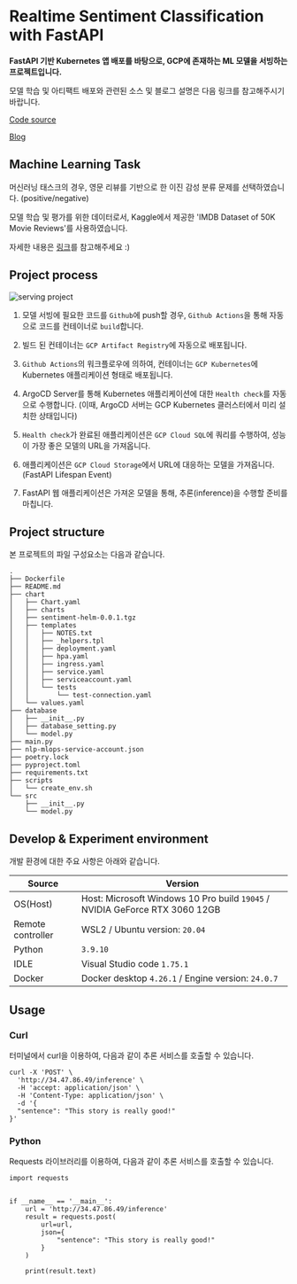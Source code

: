 # Realtime Sentiment Classification with FastAPI

**FastAPI 기반 Kubernetes 앱 배포를 바탕으로, GCP에 존재하는 ML 모델을 서빙하는 프로젝트입니다.**

모델 학습 및 아티팩트 배포와 관련된 소스 및 블로그 설명은 다음 링크를 참고해주시기 바랍니다.

[Code source](https://github.com/jihoahn9303/MLflow-with-GCP)

[Blog](https://anzzang-lab.oopy.io/55636845-9a23-455e-8234-8a41180615ff)


## Machine Learning Task

머신러닝 태스크의 경우, 영문 리뷰를 기반으로 한 이진 감성 분류 문제를 선택하였습니다. (positive/negative)

모델 학습 및 평가를 위한 데이터로서, Kaggle에서 제공한 'IMDB Dataset of 50K Movie Reviews'를 사용하였습니다.

자세한 내용은 [링크](https://www.kaggle.com/datasets/lakshmi25npathi/imdb-dataset-of-50k-movie-reviews)를 참고해주세요 :)


## Project process

![serving project](https://github.com/jihoahn9303/fastapi-model-serving/assets/48744746/b8f2de3f-1e32-446b-9d6d-097a02f489dd)

1. 모델 서빙에 필요한 코드를 `Github`에 push할 경우, `Github Actions`을 통해 자동으로 코드를 컨테이너로 `build`합니다.

2. 빌드 된 컨테이너는 `GCP Artifact Registry`에 자동으로 배포됩니다.

3. `Github Actions`의 워크플로우에 의하여, 컨테이너는 `GCP Kubernetes`에 Kubernetes 애플리케이션 형태로 배포됩니다.

4. ArgoCD Server를 통해 Kubernetes 애플리케이션에 대한 `Health check`를 자동으로 수행합니다. (이때, ArgoCD 서버는 GCP Kubernetes 클러스터에서 미리 설치한 상태입니다)

5. `Health check`가 완료된 애플리케이션은 `GCP Cloud SQL`에 쿼리를 수행하여, 성능이 가장 좋은 모델의 URL을 가져옵니다.

6. 애플리케이션은 `GCP Cloud Storage`에서 URL에 대응하는 모델을 가져옵니다. (FastAPI Lifespan Event)

7. FastAPI 웹 애플리케이션은 가져온 모델을 통해, 추론(inference)을 수행할 준비를 마칩니다.


## Project structure

본 프로젝트의 파일 구성요소는 다음과 같습니다.

```
.
├── Dockerfile
├── README.md
├── chart
│   ├── Chart.yaml
│   ├── charts
│   ├── sentiment-helm-0.0.1.tgz
│   ├── templates
│   │   ├── NOTES.txt
│   │   ├── _helpers.tpl
│   │   ├── deployment.yaml
│   │   ├── hpa.yaml
│   │   ├── ingress.yaml
│   │   ├── service.yaml
│   │   ├── serviceaccount.yaml
│   │   └── tests
│   │       └── test-connection.yaml
│   └── values.yaml
├── database
│   ├── __init__.py
│   ├── database_setting.py
│   └── model.py
├── main.py
├── nlp-mlops-service-account.json
├── poetry.lock
├── pyproject.toml
├── requirements.txt
├── scripts
│   └── create_env.sh
└── src
    ├── __init__.py
    └── model.py
```

## Develop & Experiment environment

개발 환경에 대한 주요 사항은 아래와 같습니다.

| Source                  | Version                                                                               |
| ----------------------- | ------------------------------------------------------------------------------------- |
| OS(Host)                | Host: Microsoft Windows 10 Pro build `19045` / NVIDIA GeForce RTX 3060 12GB           |
| Remote controller       | WSL2 / Ubuntu version: `20.04`                                                        |
| Python                  | `3.9.10`                                                                              |
| IDLE                    | Visual Studio code `1.75.1`                                                           |
| Docker                  | Docker desktop `4.26.1` / Engine version: `24.0.7`                                    |


## Usage

### Curl

터미널에서 curl을 이용하여, 다음과 같이 추론 서비스를 호출할 수 있습니다.

```
curl -X 'POST' \
  'http://34.47.86.49/inference' \
  -H 'accept: application/json' \
  -H 'Content-Type: application/json' \
  -d '{
  "sentence": "This story is really good!"
}'
```

### Python 

Requests 라이브러리를 이용하여, 다음과 같이 추론 서비스를 호출할 수 있습니다.

```
import requests


if __name__ == '__main__':
    url = 'http://34.47.86.49/inference'
    result = requests.post(
        url=url, 
        json={
            "sentence": "This story is really good!"
        }
    )

    print(result.text)
```


